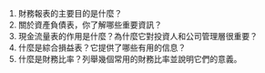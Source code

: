 

1. 財務報表的主要目的是什麼？
2. 關於資產負債表，你了解哪些重要資訊？
3. 現金流量表的作用是什麼？為什麼它對投資人和公司管理層很重要？
4. 什麼是綜合損益表？它提供了哪些有用的信息？
5. 什麼是財務比率？列舉幾個常用的財務比率並說明它們的意義。